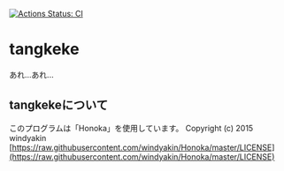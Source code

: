 [![Actions Status: CI](https://github.com/DaisenKudo/tangkeke/workflows/CI/badge.svg?branch=dev)](https://github.com/DaisenKudo/tangkeke/actions?query=workflow%3A"CI")

# tangkeke
あれ...あれ...

## tangkekeについて
このプログラムは「Honoka」を使用しています。
Copyright (c) 2015 windyakin
[https://raw.githubusercontent.com/windyakin/Honoka/master/LICENSE](https://raw.githubusercontent.com/windyakin/Honoka/master/LICENSE)
